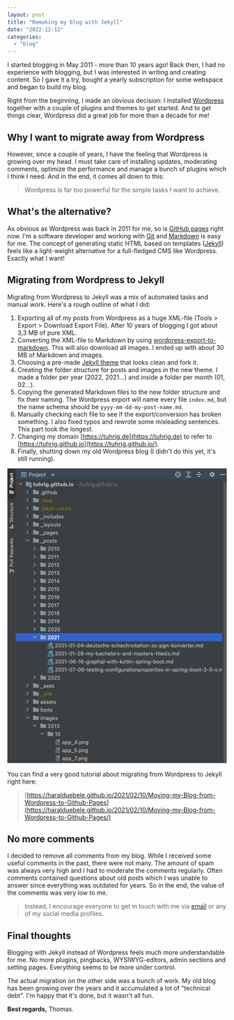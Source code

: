 ```yaml
---
layout: post
title: "Remaking my blog with Jekyll"
date: "2022-12-12"
categories: 
  - "blog"
---
```


I started blogging in May 2011 - more than 10 years ago!
Back then, I had no experience with blogging, but I was interested in writing and creating content.
So I gave it a try, bought a yearly subscription for some webspace and began to build my blog.

Right from the beginning, I made an obvious decision: 
I installed [Wordpress](https://wordpress.com/) together with a couple of plugins and themes to get started.
And to get things clear, Wordpress did a great job for more than a decade for me!

## Why I want to migrate away from Wordpress

However, since a couple of years, I have the feeling that Wordpress is growing over my head.
I must take care of installing updates, moderating comments, optimize the performance and manage a bunch of plugins which I think I need.
And in the end, it comes all down to this:

> Wordpress is far too powerful for the simple tasks I want to achieve.

## What's the alternative?

As obvious as Wordpress was back in 2011 for me, so is [GitHub pages](https://pages.github.com/) right now.
I'm a software developer and working with [Git](https://git-scm.com/) and [Markdown](https://en.wikipedia.org/wiki/Markdown) is easy for me.
The concept of generating static HTML based on templates ([Jekyll](https://jekyllrb.com/)) feels like a light-weight alternative for a full-fledged CMS like Wordpress.
Exactly what I want!

## Migrating from Wordpress to Jekyll

Migrating from Wordpress to Jekyll was a mix of automated tasks and manual work.
Here's a rough outline of what I did:

1. Exporting all of my posts from Wordpress as a huge XML-file (Tools > Export > Download Export File).
After 10 years of blogging I got about 3,3 MB of pure XML.
2. Converting the XML-file to Markdown by using [wordpress-export-to-markdown](https://github.com/lonekorean/wordpress-export-to-markdown).
This will also download all images. I ended up with about 30 MB of Markdown and images.
3. Choosing a pre-made [Jekyll theme](https://jekyllthemes.io/theme/reverie) that looks clean and fork it.
4. Creating the folder structure for posts and images in the new theme.
I made a folder per year (2022, 2021...) and inside a folder per month (01, 02...).
5. Copying the generated Markdown files to the new folder structure and fix their naming.
The Wordpress export will name every file `index.md`, but the name schema should be `yyyy-mm-dd-my-post-name.md`.
6. Manually checking each file to see if the export/conversion has broken something.
I also fixed typos and rewrote some misleading sentences.
This part took the longest.
7. Changing my domain [https://tuhrig.de](https://tuhrig.de) to refer to [https://tuhrig.github.io](https://tuhrig.github.io/).
8. Finally, shutting down my old Wordpress blog (I didn't do this yet, it's still running). 

![](/images/2022/12/blog-project-structure.png)

You can find a very good tutorial about migrating from Wordpress to Jekyll right here:

> [https://haralduebele.github.io/2021/02/10/Moving-my-Blog-from-Wordpress-to-Github-Pages](https://haralduebele.github.io/2021/02/10/Moving-my-Blog-from-Wordpress-to-Github-Pages/)

## No more comments

I decided to remove all comments from my blog. 
While I received some useful comments in the past, there were not many.
The amount of spam was always very high and I had to moderate the comments regularly.
Often comments contained questions about old posts which I was unable to answer since everything was outdated for years.
So in the end, the value of the comments was very low to me.

> Instead, I encourage everyone to get in touch with me via [email](mailto:mail@tuhrig.de) or any of my social media profiles.

## Final thoughts

Blogging with Jekyll instead of Wordpress feels much more understandable for me.
No more plugins, pingbacks, WYSIWYG-editors, admin sections and setting pages.
Everything seems to be more under control. 

The actual migration on the other side was a bunch of work. 
My old blog has been growing over the years and it accumulated a lot of "technical debt".
I'm happy that it's done, but it wasn't all fun.

**Best regards,** Thomas.
